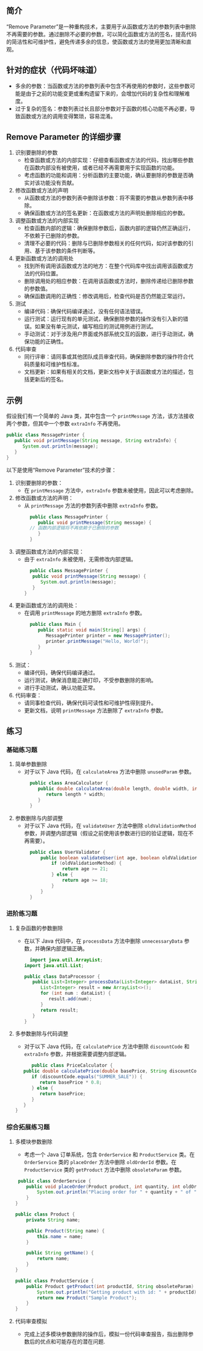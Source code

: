 ## 简介
“Remove Parameter”是一种重构技术，主要用于从函数或方法的参数列表中删除不再需要的参数。通过删除不必要的参数，可以简化函数或方法的签名，提高代码的简洁性和可维护性，避免传递多余的信息，使函数或方法的使用更加清晰和直观。

## 针对的症状（代码坏味道）
- 多余的参数：当函数或方法的参数列表中包含不再使用的参数时，这些参数可能是由于之前的功能变更或重构遗留下来的，会增加代码的复杂性和理解难度。
- 过于复杂的签名：参数列表过长且部分参数对于函数的核心功能不再必要，导致函数或方法的调用变得繁琐，容易混淆。


## Remove Parameter 的详细步骤
1. 识别要删除的参数
    - 检查函数或方法的内部实现：仔细查看函数或方法的代码，找出哪些参数在函数内部没有被使用，或者已经不再需要用于实现函数的功能。
    - 考虑函数的功能和调用：分析函数的主要功能，确认要删除的参数是否确实对该功能没有贡献。
2. 修改函数或方法的声明
    - 从函数或方法的参数列表中删除该参数：将不需要的参数从参数列表中移除。
    - 确保函数或方法的签名更新：在函数或方法的声明处删除相应的参数。
3. 调整函数或方法的内部实现
    - 检查函数内部的逻辑：确保删除参数后，函数内部的逻辑仍然正确运行，不依赖于已删除的参数。
    - 清理不必要的代码：删除与已删除参数相关的任何代码，如对该参数的引用、基于该参数的条件判断等。
4. 更新函数或方法的调用处
    - 找到所有调用该函数或方法的地方：在整个代码库中找出调用该函数或方法的代码位置。
    - 删除调用处的相应参数：在调用该函数或方法时，删除传递给已删除参数的参数值。
    - 确保函数调用的正确性：修改调用后，检查代码是否仍然能正常运行。
5. 测试
    - 编译代码：确保代码编译通过，没有任何语法错误。
    - 运行测试：运行现有的单元测试，确保删除参数的操作没有引入新的错误。如果没有单元测试，编写相应的测试用例进行测试。
    - 手动测试：对于涉及用户界面或外部系统交互的函数，进行手动测试，确保功能的正确性。
6. 代码审查
    - 同行评审：请同事或其他团队成员审查代码，确保删除参数的操作符合代码质量和可维护性标准。
    - 文档更新：如果有相关的文档，更新文档中关于该函数或方法的描述，包括更新后的签名。


## 示例
假设我们有一个简单的 Java 类，其中包含一个 `printMessage` 方法，该方法接收两个参数，但其中一个参数 `extraInfo` 不再使用。
```java
public class MessagePrinter {
   public void printMessage(String message, String extraInfo) {
      System.out.println(message);
   }
}
```
以下是使用“Remove Parameter”技术的步骤：
1. 识别要删除的参数：
    - 在 `printMessage` 方法中，`extraInfo` 参数未被使用，因此可以考虑删除。
2. 修改函数或方法的声明：
   - 从 `printMessage` 方法的参数列表中删除 `extraInfo` 参数。
      ```java
        public class MessagePrinter {
           public void printMessage(String message) {
        // 函数内部逻辑将不再依赖于已删除的参数
           }
        }
      ```
3. 调整函数或方法的内部实现：
   - 由于 `extraInfo` 未被使用，无需修改内部逻辑。
      ```java
        public class MessagePrinter {
         public void printMessage(String message) {
            System.out.println(message);
         }
      }
      ```
4. 更新函数或方法的调用处：
   - 在调用 `printMessage` 的地方删除 `extraInfo` 参数。
      ```java
        public class Main {
           public static void main(String[] args) {
              MessagePrinter printer = new MessagePrinter();
              printer.printMessage("Hello, World!");
           }
        }
      ```
5. 测试：
    - 编译代码，确保代码编译通过。
    - 运行测试，确保消息能正确打印，不受参数删除的影响。
    - 进行手动测试，确认功能正常。
6. 代码审查：
    - 请同事检查代码，确保代码可读性和可维护性得到提升。
    - 更新文档，说明 `printMessage` 方法删除了 `extraInfo` 参数。


## 练习
### 基础练习题
1. 简单参数删除
   - 对于以下 Java 代码，在 `calculateArea` 方法中删除 `unusedParam` 参数。
      ```java
        public class AreaCalculator {
           public double calculateArea(double length, double width, int unusedParam) {
              return length * width;
           }
        }
      ```
2. 参数删除与内部调整
   - 对于以下 Java 代码，在 `validateUser` 方法中删除 `oldValidationMethod` 参数，并调整内部逻辑（假设之前使用该参数进行旧的验证逻辑，现在不再需要）。
      ```java
        public class UserValidator {
            public boolean validateUser(int age, boolean oldValidationMethod) {
                if (oldValidationMethod) {
                    return age >= 21;
                } else {
                    return age >= 18;
                }
            }
        }
      ```


### 进阶练习题
1. 复杂函数的参数删除
   - 在以下 Java 代码中，在 `processData` 方法中删除 `unnecessaryData` 参数，并确保内部逻辑正确。
      ```java
        import java.util.ArrayList;
      import java.util.List;
   
      public class DataProcessor {
         public List<Integer> processData(List<Integer> dataList, String unnecessaryData) {
            List<Integer> result = new ArrayList<>();
            for (int num : dataList) {
               result.add(num);
            }
            return result;
         }
      }
      ```
2. 多参数删除与代码调整
    - 对于以下 Java 代码，在 `calculatePrice` 方法中删除 `discountCode` 和 `extraInfo` 参数，并根据需要调整内部逻辑。

   ```java
         public class PriceCalculator {
      public double calculatePrice(double basePrice, String discountCode, String extraInfo) {
         if (discountCode.equals("SUMMER_SALE")) {
            return basePrice * 0.8;
         } else {
            return basePrice;
         }
      }
   }
   ```

### 综合拓展练习题
1. 多模块参数删除
    - 考虑一个 Java 订单系统，包含 `OrderService` 和 `ProductService` 类。在 `OrderService` 类的 `placeOrder` 方法中删除 `oldOrderId` 参数。在 `ProductService` 类的 `getProduct` 方法中删除 `obsoleteParam` 参数。

   ```java
    public class OrderService {
       public void placeOrder(Product product, int quantity, int oldOrderId) {
           System.out.println("Placing order for " + quantity + " of " + product.getName());
       }
   }
   
   public class Product {
       private String name;
   
       public Product(String name) {
           this.name = name;
       }
   
       public String getName() {
           return name;
       }
   }
   
   public class ProductService {
       public Product getProduct(int productId, String obsoleteParam) {
           System.out.println("Getting product with id: " + productId);
           return new Product("Sample Product");
       }
   }
   ```

2. 代码审查模拟
    - 完成上述多模块参数删除的操作后，模拟一份代码审查报告，指出删除参数后的优点和可能存在的潜在问题.